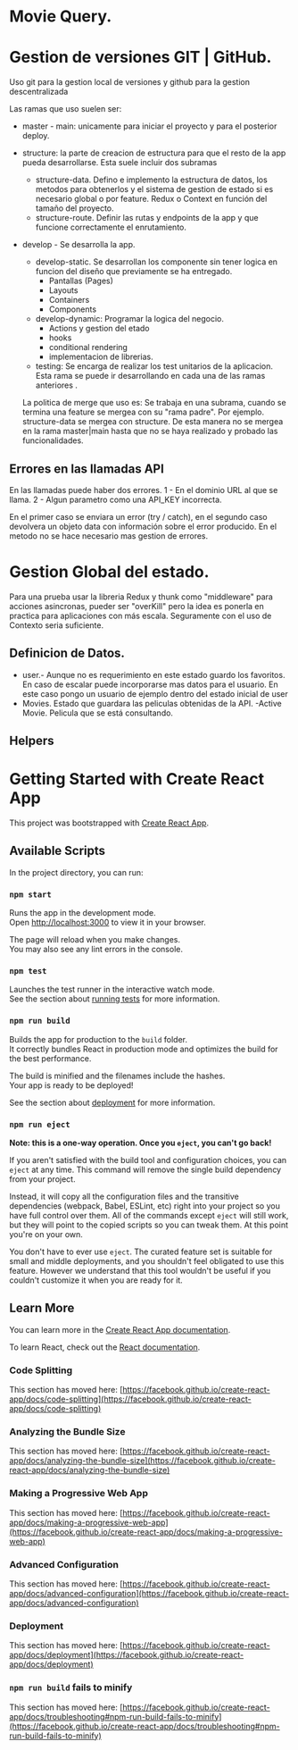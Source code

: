 # Movie Query.

# Gestion de versiones GIT | GitHub.

Uso git para la gestion local de versiones y github para la gestion descentralizada

Las ramas que uso suelen ser:

- master - main: unicamente para iniciar el proyecto y para el posterior deploy.
- structure: la parte de creacion de estructura para que el resto de la app pueda
  desarrollarse. Esta suele incluir dos subramas
  - structure-data. Defino e implemento la estructura de datos, los metodos para obtenerlos y el sistema de gestion de estado si es necesario global o por feature. Redux o Context en función del tamaño del proyecto.
  - structure-route. Definir las rutas y endpoints de la app y que funcione correctamente el enrutamiento.
- develop - Se desarrolla la app.

  - develop-static. Se desarrollan los componente sin tener logica en funcion del diseño que previamente se ha entregado.
    - Pantallas (Pages)
    - Layouts
    - Containers
    - Components
  - develop-dynamic: Programar la logica del negocio.
    - Actions y gestion del etado
    - hooks
    - conditional rendering
    - implementacion de librerias.
  - testing: Se encarga de realizar los test unitarios de la aplicacion. Esta rama se puede ir desarrollando en cada una de las ramas anteriores .

  La politica de merge que uso es:
  Se trabaja en una subrama, cuando se termina una feature se mergea con su "rama padre". Por ejemplo. structure-data se mergea con structure.
  De esta manera no se mergea en la rama master|main hasta que no se haya realizado y probado las funcionalidades.

## Errores en las llamadas API

En las llamadas puede haber dos errores.
1 - En el dominio URL al que se llama.
2 - Algun parametro como una API_KEY incorrecta.

En el primer caso se enviara un error (try / catch), en el segundo caso devolvera un objeto data con información sobre el error producido. En el metodo no se hace necesario mas gestion de errores.

# Gestion Global del estado.

Para una prueba usar la libreria Redux y thunk como "middleware" para acciones asincronas, pueder ser "overKill" pero la idea es ponerla en practica para aplicaciones con más escala.
Seguramente con el uso de Contexto seria suficiente.

## Definicion de Datos.

- user.- Aunque no es requerimiento en este estado guardo los favoritos. En caso de escalar puede
  incorporarse mas datos para el usuario. En este caso pongo un usuario de ejemplo dentro del estado inicial de user
- Movies. Estado que guardara las peliculas obtenidas de la API.
  -Active Movie. Pelicula que se está consultando.

## Helpers

# Getting Started with Create React App

This project was bootstrapped with [Create React App](https://github.com/facebook/create-react-app).

## Available Scripts

In the project directory, you can run:

### `npm start`

Runs the app in the development mode.\
Open [http://localhost:3000](http://localhost:3000) to view it in your browser.

The page will reload when you make changes.\
You may also see any lint errors in the console.

### `npm test`

Launches the test runner in the interactive watch mode.\
See the section about [running tests](https://facebook.github.io/create-react-app/docs/running-tests) for more information.

### `npm run build`

Builds the app for production to the `build` folder.\
It correctly bundles React in production mode and optimizes the build for the best performance.

The build is minified and the filenames include the hashes.\
Your app is ready to be deployed!

See the section about [deployment](https://facebook.github.io/create-react-app/docs/deployment) for more information.

### `npm run eject`

**Note: this is a one-way operation. Once you `eject`, you can't go back!**

If you aren't satisfied with the build tool and configuration choices, you can `eject` at any time. This command will remove the single build dependency from your project.

Instead, it will copy all the configuration files and the transitive dependencies (webpack, Babel, ESLint, etc) right into your project so you have full control over them. All of the commands except `eject` will still work, but they will point to the copied scripts so you can tweak them. At this point you're on your own.

You don't have to ever use `eject`. The curated feature set is suitable for small and middle deployments, and you shouldn't feel obligated to use this feature. However we understand that this tool wouldn't be useful if you couldn't customize it when you are ready for it.

## Learn More

You can learn more in the [Create React App documentation](https://facebook.github.io/create-react-app/docs/getting-started).

To learn React, check out the [React documentation](https://reactjs.org/).

### Code Splitting

This section has moved here: [https://facebook.github.io/create-react-app/docs/code-splitting](https://facebook.github.io/create-react-app/docs/code-splitting)

### Analyzing the Bundle Size

This section has moved here: [https://facebook.github.io/create-react-app/docs/analyzing-the-bundle-size](https://facebook.github.io/create-react-app/docs/analyzing-the-bundle-size)

### Making a Progressive Web App

This section has moved here: [https://facebook.github.io/create-react-app/docs/making-a-progressive-web-app](https://facebook.github.io/create-react-app/docs/making-a-progressive-web-app)

### Advanced Configuration

This section has moved here: [https://facebook.github.io/create-react-app/docs/advanced-configuration](https://facebook.github.io/create-react-app/docs/advanced-configuration)

### Deployment

This section has moved here: [https://facebook.github.io/create-react-app/docs/deployment](https://facebook.github.io/create-react-app/docs/deployment)

### `npm run build` fails to minify

This section has moved here: [https://facebook.github.io/create-react-app/docs/troubleshooting#npm-run-build-fails-to-minify](https://facebook.github.io/create-react-app/docs/troubleshooting#npm-run-build-fails-to-minify)
